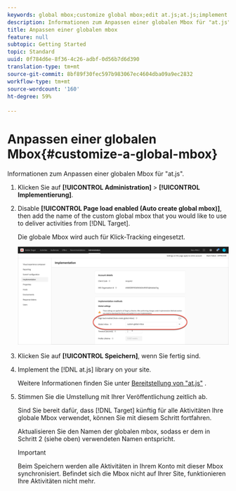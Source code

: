 ```yaml
---
keywords: global mbox;customize global mbox;edit at.js;at.js;implement at.js
description: Informationen zum Anpassen einer globalen Mbox für "at.js".
title: Anpassen einer globalen mbox
feature: null
subtopic: Getting Started
topic: Standard
uuid: 0f784d6e-8f36-4c26-adbf-0d56b7d6d390
translation-type: tm+mt
source-git-commit: 8bf89f30fec597b983067ec4604dba09a9ec2832
workflow-type: tm+mt
source-wordcount: '160'
ht-degree: 59%

---
```



# Anpassen einer globalen Mbox{#customize-a-global-mbox}

Informationen zum Anpassen einer globalen Mbox für &quot;at.js&quot;.

1. Klicken Sie auf **[!UICONTROL Administration]** > **[!UICONTROL Implementierung]**.

1. Disable **[!UICONTROL Page load enabled (Auto create global mbox)]**, then add the name of the custom global mbox that you would like to use to deliver activities from [!DNL Target].

   Die globale Mbox wird auch für Klick-Tracking eingesetzt.

   ![custom-global-mbox](/help/c-implementing-target/c-implementing-target-for-client-side-web/t-mbox-download/c-understanding-global-mbox/assets/custom-global-mbox.png)

1. Klicken Sie auf **[!UICONTROL Speichern]**, wenn Sie fertig sind.

1. Implement the [!DNL at.js] library on your site.

   Weitere Informationen finden Sie unter [Bereitstellung von &quot;at.js&quot;](/help/c-implementing-target/c-implementing-target-for-client-side-web/how-to-deployatjs/how-to-deployatjs.md) .

1. Stimmen Sie die Umstellung mit Ihrer Veröffentlichung zeitlich ab.

   Sind Sie bereit dafür, dass [!DNL Target] künftig für alle Aktivitäten Ihre globale Mbox verwendet, können Sie mit diesem Schritt fortfahren.

   Aktualisieren Sie den Namen der globalen mbox, sodass er dem in Schritt 2 (siehe oben) verwendeten Namen entspricht.

   >[!IMPORTANT]
   >
   >Beim Speichern werden alle Aktivitäten in Ihrem Konto mit dieser Mbox synchronisiert. Befindet sich die Mbox nicht auf Ihrer Site, funktionieren Ihre Aktivitäten nicht mehr.

